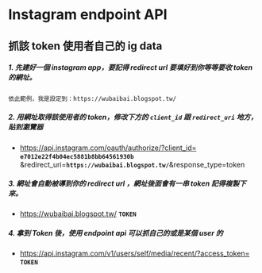 # Instagram endpoint API

## 抓該 token 使用者自己的 ig data

##### 1. 先建好一個 instagram app，要記得 redirect url 要填好到你等等要收 token 的網址。
```
依此範例，我是設定到：https://wubaibai.blogspot.tw/
```
##### 2. 用網址取得該使用者的 token，修改下方的 `client_id` 跟 `redirect_uri` 地方，貼到瀏覽器
 - https://api.instagram.com/oauth/authorize/?client_id= **`e7012e22f4b04ec5881b8bb64561930b`** &redirect_uri=**`https://wubaibai.blogspot.tw/`**&response_type=token

##### 3. 網址會自動被導到你的 redirect url ，網址後面會有一串 token 記得複製下來。
 - https://wubaibai.blogspot.tw/ **`TOKEN`**

##### 4. 拿到 Token 後，使用 endpoint api 可以抓自己的或是某個 user 的
 - https://api.instagram.com/v1/users/self/media/recent/?access_token= **`TOKEN`**

